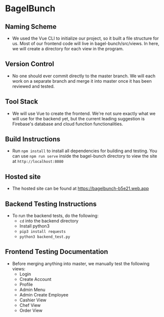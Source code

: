 # BagelBunch

## Naming Scheme
* We used the Vue CLI to initialize our project, so it built a file structure for us. Most of our frontend code will live in bagel-bunch/src/views. In here, we will create a directory for each view in the program.

## Version Control
* No one should ever commit directly to the master branch. We will each work on a separate branch and merge it into master once it has been reviewed and tested.

## Tool Stack
* We will use Vue to create the frontend. We're not sure exactly what we will use for the backend yet, but the current leading suggestion is Firebase's database and cloud function functionalities.

## Build Instructions
* Run `npm install` to install all dependencies for building and testing. You can use `npm run serve` inside the bagel-bunch directory to view the site at `http://localhost:8080`

## Hosted site
* The hosted site can be found at https://bagelbunch-b5e21.web.app

## Backend Testing Instructions
* To run the backend tests, do the following:
    * `cd` into the backend directory
    * Install python3
    * `pip3 install requests`
    * `python3 backend_test.py`

## Frontend Testing Documentation
* Before merging anything into master, we manually test the following views:
    * Login
    * Create Account
    * Profile
    * Admin Menu
    * Admin Create Employee
    * Cashier View
    * Chef View
    * Order View
